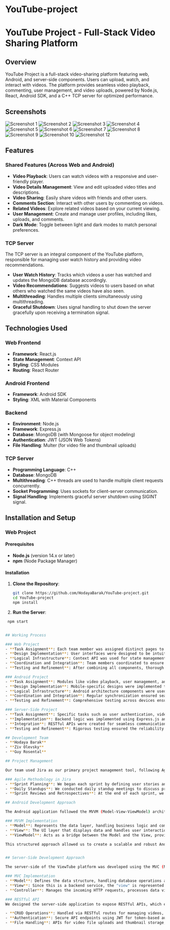 # YouTube-project

# YouTube Project - Full-Stack Video Sharing Platform

## Overview
YouTube Project is a full-stack video-sharing platform featuring web, Android, and server-side components. Users can upload, watch, and interact with videos. The platform provides seamless video playback, commenting, user management, and video uploads, powered by Node.js, React, Android SDK, and a C++ TCP server for optimized performance.

## Screenshots

![Screenshot 1](./youtube/public/screanshots/screanshot1.PNG)
![Screenshot 2](./youtube/public/screanshots/screanshot2.PNG)
![Screenshot 3](./youtube/public/screanshots/screanshot3.PNG)
![Screenshot 4](./youtube/public/screanshots/screanshot4.PNG)
![Screenshot 5](./youtube/public/screanshots/screanshot5.PNG)
![Screenshot 6](./youtube/public/screanshots/screanshot6.PNG)
![Screenshot 7](./youtube/public/screanshots/screanshot7.PNG)
![Screenshot 8](./youtube/public/screanshots/screanshot8.PNG)
![Screenshot 9](./youtube/public/screanshots/screanshot9.PNG)
![Screenshot 10](./youtube/public/screanshots/screanshot10.PNG)
![Screenshot 12](./youtube/public/screanshots/screanshot12.PNG)


## Features

### Shared Features (Across Web and Android)
- **Video Playback**: Users can watch videos with a responsive and user-friendly player.
- **Video Details Management**: View and edit uploaded video titles and descriptions.
- **Video Sharing**: Easily share videos with friends and other users.
- **Comments Section**: Interact with other users by commenting on videos.
- **Related Videos**: Explore related videos based on your current viewing.
- **User Management**: Create and manage user profiles, including likes, uploads, and comments.
- **Dark Mode**: Toggle between light and dark modes to match personal preferences.

### TCP Server
The TCP server is an integral component of the YouTube platform, responsible for managing user watch history and providing video recommendations.
- **User Watch History**: Tracks which videos a user has watched and updates the MongoDB database accordingly.
- **Video Recommendations**: Suggests videos to users based on what others who watched the same videos have also seen.
- **Multithreading**: Handles multiple clients simultaneously using multithreading.
- **Graceful Shutdown**: Uses signal handling to shut down the server gracefully upon receiving a termination signal.

## Technologies Used

### Web Frontend
- **Framework**: React.js
- **State Management**: Context API
- **Styling**: CSS Modules
- **Routing**: React Router

### Android Frontend
- **Framework**: Android SDK
- **Styling**: XML with Material Components

### Backend
- **Environment**: Node.js
- **Framework**: Express.js
- **Database**: MongoDB (with Mongoose for object modeling)
- **Authentication**: JWT (JSON Web Tokens)
- **File Handling**: Multer (for video file and thumbnail uploads)

### TCP Server
- **Programming Language**: C++
- **Database**: MongoDB
- **Multithreading**: C++ threads are used to handle multiple client requests concurrently.
- **Socket Programming**: Uses sockets for client-server communication.
- **Signal Handling**: Implements graceful server shutdown using SIGINT signal.

## Installation and Setup

### Web Project

#### Prerequisites
- **Node.js** (version 14.x or later)
- **npm** (Node Package Manager)

#### Installation
1. **Clone the Repository**:
   ```bash
   git clone https://github.com/HodayaBarak/YouTube-project.git
   cd YouTube-project
   npm install

2. **Run the Server**:
  ```bash
   npm start


## Working Process

### Web Project
- **Task Assignment**: Each team member was assigned distinct pages to create, focusing on both design and implementation of the required logic.
- **Design Implementation**: User interfaces were designed to be intuitive and visually appealing.
- **Logical Infrastructure**: Context API was used for state management, gathering data for each component.
- **Coordination and Integration**: Team members coordinated to ensure compatibility and cohesion, integrating components into a seamless website.
- **Testing and Refinement**: After combining all components, thorough testing was conducted, followed by refinements based on feedback.

### Android Project
- **Task Assignment**: Modules like video playback, user management, and community interactions were divided among team members.
- **Design Implementation**: Mobile-specific designs were implemented to ensure an intuitive and user-friendly interface.
- **Logical Infrastructure**: Android architecture components were used for robust state management.
- **Coordination and Integration**: Regular synchronization ensured seamless integration into the mobile app.
- **Testing and Refinement**: Comprehensive testing across devices ensured smooth and bug-free performance.

### Server-Side Project
- **Task Assignment**: Specific tasks such as user authentication, video management, or comments handling were assigned to team members.
- **Implementation**: Backend logic was implemented using Express.js and MongoDB, focusing on scalability and performance.
- **Integration**: RESTful APIs were created for seamless communication between the backend and frontend.
- **Testing and Refinement**: Rigorous testing ensured the reliability and security of API endpoints.

## Development Team
- **Hodaya Barak**
- **Ziv Olevsky**
- **Guy Rosental**

## Project Management

Our team used Jira as our primary project management tool, following Agile methodologies. We organized our work into sprints, managed our tasks with user stories, and tracked progress through various stages, from backlog to completion. This approach ensured that we could respond flexibly to changes and maintain a steady development pace.

### Agile Methodology in Jira
- **Sprint Planning**: We began each sprint by defining user stories and tasks, estimating their effort, and prioritizing them based on the project goals.
- **Daily Standups**: We conducted daily standup meetings to discuss progress, identify blockers, and adjust our tasks as necessary.
- **Sprint Reviews and Retrospectives**: At the end of each sprint, we reviewed the completed work, demonstrated new features, and held retrospectives to discuss what went well and what could be improved.

## Android Development Approach

The Android application followed the MVVM (Model-View-ViewModel) architectural pattern, which helped us maintain a clear separation of concerns and made the codebase more modular, testable, and maintainable.

### MVVM Implementation
- **Model**: Represents the data layer, handling business logic and communication with the backend services (e.g., via REST APIs).
- **View**: The UI layer that displays data and handles user interactions.
- **ViewModel**: Acts as a bridge between the Model and the View, providing data to the UI and handling user interactions, often with LiveData for reactive programming.

This structured approach allowed us to create a scalable and robust Android application, ensuring high-quality code and a smooth user experience.


## Server-Side Development Approach

The server-side of the ViewTube platform was developed using the MVC (Model-View-Controller) architectural pattern, ensuring a clean separation of concerns and a structured codebase. This pattern helped us maintain the clarity and scalability of the backend code.

### MVC Implementation
- **Model**: Defines the data structure, handling database operations and business logic.
- **View**: Since this is a backend service, the "view" is represented by the data served to the client, typically as JSON.
- **Controller**: Manages the incoming HTTP requests, processes data via the Model, and returns the appropriate responses.

### RESTful API
We designed the server-side application to expose RESTful APIs, which enabled seamless communication between the frontend and backend. These APIs followed standard REST principles, ensuring predictable and resource-oriented endpoints, making it easier to consume and integrate with the frontend applications.

- **CRUD Operations**: Handled via RESTful routes for managing videos, comments, and user data.
- **Authentication**: Secure API endpoints using JWT for token-based authentication.
- **File Handling**: APIs for video file uploads and thumbnail storage, managed via RESTful endpoints.  

